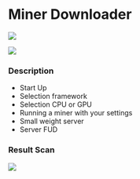 # Miner Downloader

![](http://s019.radikal.ru/i632/1710/54/44eac239022f.png)

![](http://i056.radikal.ru/1710/de/4833f612c624.png)

### Description
- Start Up
- Selection framework
- Selection CPU or GPU
- Running a miner with your settings
- Small weight server
- Server FUD

### Result Scan

![](https://viruscheckmate.com/image/auuhztlFYTez/full/img.png)
